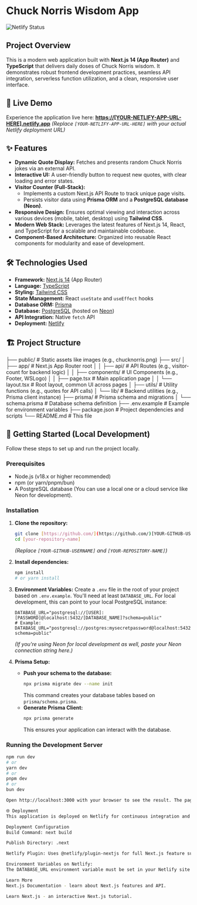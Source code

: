 # Chuck Norris Wisdom App

![Netlify Status](https://api.netlify.com/api/v1/badges/[YOUR_NETLIFY_SITE_ID]/deploy-status)
## Project Overview

This is a modern web application built with **Next.js 14 (App Router)** and **TypeScript** that delivers daily doses of Chuck Norris wisdom. It demonstrates robust frontend development practices, seamless API integration, serverless function utilization, and a clean, responsive user interface.

## 🚀 Live Demo

Experience the application live here:
**[https://[YOUR-NETLIFY-APP-URL-HERE].netlify.app](https://[YOUR-NETLIFY-APP-URL-HERE].netlify.app)**
*(Replace `[YOUR-NETLIFY-APP-URL-HERE]` with your actual Netlify deployment URL)*

## ✨ Features

* **Dynamic Quote Display:** Fetches and presents random Chuck Norris jokes via an external API.
* **Interactive UI:** A user-friendly button to request new quotes, with clear loading and error states.
* **Visitor Counter (Full-Stack):**
    * Implements a custom Next.js API Route to track unique page visits.
    * Persists visitor data using **Prisma ORM** and a **PostgreSQL database (Neon)**.
* **Responsive Design:** Ensures optimal viewing and interaction across various devices (mobile, tablet, desktop) using **Tailwind CSS**.
* **Modern Web Stack:** Leverages the latest features of Next.js 14, React, and TypeScript for a scalable and maintainable codebase.
* **Component-Based Architecture:** Organized into reusable React components for modularity and ease of development.

## 🛠️ Technologies Used

* **Framework:** [Next.js 14](https://nextjs.org/) (App Router)
* **Language:** [TypeScript](https://www.typescriptlang.org/)
* **Styling:** [Tailwind CSS](https://tailwindcss.com/)
* **State Management:** React `useState` and `useEffect` hooks
* **Database ORM:** [Prisma](https://www.prisma.io/)
* **Database:** [PostgreSQL](https://www.postgresql.org/) (hosted on [Neon](https://neon.tech/))
* **API Integration:** Native `fetch` API
* **Deployment:** [Netlify](https://www.netlify.com/)

## 🏗️ Project Structure

├── public/                 # Static assets like images (e.g., chucknorris.png)
├── src/
│   ├── app/                # Next.js App Router root
│   │   ├── api/            # API Routes (e.g., visitor-count for backend logic)
│   │   ├── components/     # UI Components (e.g., Footer, WSLogo)
│   │   ├── page.tsx        # Main application page
│   │   └── layout.tsx      # Root layout, common UI across pages
│   ├── utils/              # Utility functions (e.g., quotes for API calls)
│   └── lib/                # Backend utilities (e.g., Prisma client instance)
├── prisma/                 # Prisma schema and migrations
│   └── schema.prisma       # Database schema definition
├── .env.example            # Example for environment variables
├── package.json            # Project dependencies and scripts
└── README.md               # This file

## 🚀 Getting Started (Local Development)

Follow these steps to set up and run the project locally.

### Prerequisites

* Node.js (v18.x or higher recommended)
* npm (or yarn/pnpm/bun)
* A PostgreSQL database (You can use a local one or a cloud service like Neon for development).

### Installation

1.  **Clone the repository:**
    ```bash
    git clone [https://github.com/](https://github.com/)[YOUR-GITHUB-USERNAME]/[YOUR-REPOSITORY-NAME].git
    cd [your-repository-name]
    ```
    *(Replace `[YOUR-GITHUB-USERNAME]` and `[YOUR-REPOSITORY-NAME]`)*

2.  **Install dependencies:**
    ```bash
    npm install
    # or yarn install
    ```

3.  **Environment Variables:**
    Create a `.env` file in the root of your project based on `.env.example`.
    You'll need at least `DATABASE_URL`. For local development, this can point to your local PostgreSQL instance:
    ```dotenv
    DATABASE_URL="postgresql://[USER]:[PASSWORD]@localhost:5432/[DATABASE_NAME]?schema=public"
    # Example: DATABASE_URL="postgresql://postgres:mysecretpassword@localhost:5432/myquotedb?schema=public"
    ```
    *(If you're using Neon for local development as well, paste your Neon connection string here.)*

4.  **Prisma Setup:**
    * **Push your schema to the database:**
        ```bash
        npx prisma migrate dev --name init
        ```
        This command creates your database tables based on `prisma/schema.prisma`.
    * **Generate Prisma Client:**
        ```bash
        npx prisma generate
        ```
        This ensures your application can interact with the database.

### Running the Development Server

```bash
npm run dev
# or
yarn dev
# or
pnpm dev
# or
bun dev

Open http://localhost:3000 with your browser to see the result. The page auto-updates as you edit the file.

🌐 Deployment
This application is deployed on Netlify for continuous integration and delivery.

Deployment Configuration
Build Command: next build

Publish Directory: .next

Netlify Plugin: Uses @netlify/plugin-nextjs for full Next.js feature support (API Routes, Image Optimization, etc.).

Environment Variables on Netlify:
The DATABASE_URL environment variable must be set in your Netlify site settings (Site settings > Build & deploy > Environment variables). This should be the production-ready connection string for your PostgreSQL database (e.g., from Neon).

Learn More
Next.js Documentation - learn about Next.js features and API.

Learn Next.js - an interactive Next.js tutorial.